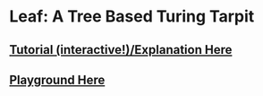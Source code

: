 Leaf: A Tree Based Turing Tarpit
===

[Tutorial (interactive!)/Explanation Here](http://crogers.github.com/leaf/tutorial.html)
---

[Playground Here](http://crogers.github.com/leaf/default.htm)
---
